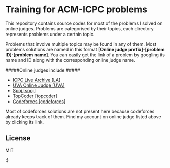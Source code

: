 Training for ACM-ICPC problems  
=========   


This repository contains source codes for most of the problems I solved on online judges. 
Problems are categorised by their topics, each directory represents problems under a certain topic. 

Problems that involve multiple topics may be found in any of them. Most problems solutions are named in this format **[Online judge prefix]-[problem ID]-[problem name]**. You can easily get the link of a problem by googling its name and ID along with the corresponding online judge name.

#####Online judges include:#####

* [ICPC Live Archive [LA]](https://icpcarchive.ecs.baylor.edu/index.php?option=onlinejudge&page=show_authorstats&userid=40294)
* [UVA Online Judge [UVA]](http://uva.onlinejudge.org/index.php?option=onlinejudge&page=show_authorstats&userid=174753)
* [Spoj [spoj]](http://www.spoj.com/users/adelnobel/)
* [TopCoder [topcoder]](http://community.topcoder.com/tc?module=MemberProfile&cr=23069000)
* [Codeforces [codeforces]](http://www.codeforces.com/profile/adelnobel)

Most of codeforces solutions are not present here because codeforces already keeps track of them. Find my account on online judge listed above by clicking its link.


License
----

MIT

**:)**
